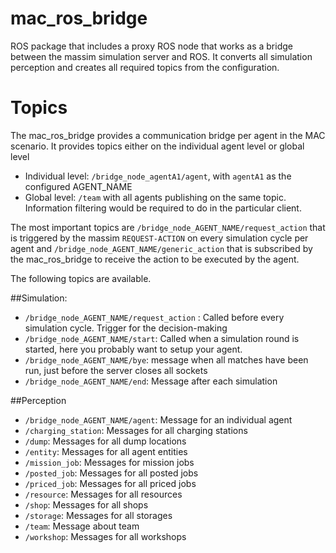 # mac_ros_bridge

 ROS package that includes a proxy ROS node that works as a bridge between the massim simulation server and ROS. It converts all simulation perception and creates all required topics from the configuration.
 
# Topics

The mac_ros_bridge provides a communication bridge per agent in the MAC scenario.
It provides topics either on the individual agent level or global level
* Individual level: `/bridge_node_agentA1/agent`, with `agentA1` as the configured AGENT_NAME
* Global level: `/team` with all agents publishing on the same topic. Information filtering would be required to do in the particular client.

The most important topics are `/bridge_node_AGENT_NAME/request_action` that is triggered by the massim `REQUEST-ACTION` on every simulation cycle per agent and `/bridge_node_AGENT_NAME/generic_action` that is subscribed by the mac_ros_bridge to receive the action to be executed by the agent.

The following topics are available.

##Simulation:

* `/bridge_node_AGENT_NAME/request_action` : Called before every simulation cycle. Trigger for the decision-making
* `/bridge_node_AGENT_NAME/start`: Called when a simulation round is started, here you probably want to setup your agent.
* `/bridge_node_AGENT_NAME/bye`: message when all matches have been run, just before the server closes all sockets
* `/bridge_node_AGENT_NAME/end`: Message after each simulation

##Perception

* `/bridge_node_AGENT_NAME/agent`: Message for an individual agent
* `/charging_station`: Messages for all charging stations
* `/dump`: Messages for all dump locations
* `/entity`: Messages for all agent entities
* `/mission_job`: Messages for mission jobs
* `/posted_job`: Messages for all posted jobs
* `/priced_job`: Messages for all priced jobs
* `/resource`: Messages for all resources
* `/shop`: Messages for all shops
* `/storage`: Messages for all storages
* `/team`: Message about team
* `/workshop`: Messages for all workshops



